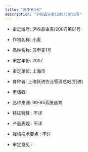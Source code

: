 ```yaml
---
title: "苏申麦1号"
description: "沪农品审麦(2007)第01号"
---
```

* 审定编号:  沪农品审麦(2007)第01号

*  作物名称:  小麦

*  品种名称:  苏申麦1号

*  审定年份:  2007

*  审定单位:  上海市

* 育种者:  上海跃进农业管理总站(引进)

*  申请者:  

*  品种来源:  90-85系统选育

*  特征特性 : 
不详
 
*  产量表现 : 
不详

*  栽培技术要点 : 
不详

*  审定意见 : 

